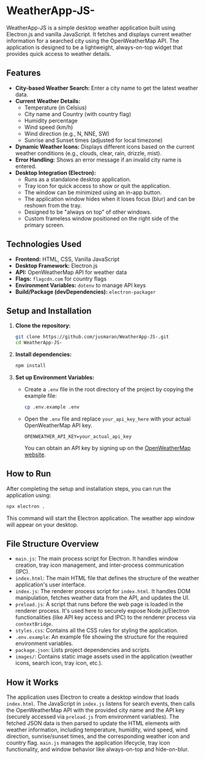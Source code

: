 # WeatherApp-JS-

WeatherApp-JS is a simple desktop weather application built using Electron.js and vanilla JavaScript. It fetches and displays current weather information for a searched city using the OpenWeatherMap API. The application is designed to be a lightweight, always-on-top widget that provides quick access to weather details.

## Features

*   **City-based Weather Search:** Enter a city name to get the latest weather data.
*   **Current Weather Details:**
    *   Temperature (in Celsius)
    *   City name and Country (with country flag)
    *   Humidity percentage
    *   Wind speed (km/h)
    *   Wind direction (e.g., N, NNE, SW)
    *   Sunrise and Sunset times (adjusted for local timezone)
*   **Dynamic Weather Icons:** Displays different icons based on the current weather conditions (e.g., clouds, clear, rain, drizzle, mist).
*   **Error Handling:** Shows an error message if an invalid city name is entered.
*   **Desktop Integration (Electron):**
    *   Runs as a standalone desktop application.
    *   Tray icon for quick access to show or quit the application.
    *   The window can be minimized using an in-app button.
    *   The application window hides when it loses focus (blur) and can be reshown from the tray.
    *   Designed to be "always on top" of other windows.
    *   Custom frameless window positioned on the right side of the primary screen.

## Technologies Used

*   **Frontend:** HTML, CSS, Vanilla JavaScript
*   **Desktop Framework:** Electron.js
*   **API:** OpenWeatherMap API for weather data
*   **Flags:** `flagcdn.com` for country flags
*   **Environment Variables:** `dotenv` to manage API keys
*   **Build/Package (devDependencies):** `electron-packager`

## Setup and Installation

1.  **Clone the repository:**
    ```bash
    git clone https://github.com/jusmaran/WeatherApp-JS-.git
    cd WeatherApp-JS-
    ```

2.  **Install dependencies:**
    ```bash
    npm install
    ```

3.  **Set up Environment Variables:**
    *   Create a `.env` file in the root directory of the project by copying the example file:
        ```bash
        cp .env.example .env
        ```
    *   Open the `.env` file and replace `your_api_key_here` with your actual OpenWeatherMap API key.
        ```
        OPENWEATHER_API_KEY=your_actual_api_key
        ```
        You can obtain an API key by signing up on the [OpenWeatherMap website](https://openweathermap.org/appid).

## How to Run

After completing the setup and installation steps, you can run the application using:

```bash
npx electron .
```

This command will start the Electron application. The weather app window will appear on your desktop.

## File Structure Overview

*   `main.js`: The main process script for Electron. It handles window creation, tray icon management, and inter-process communication (IPC).
*   `index.html`: The main HTML file that defines the structure of the weather application's user interface.
*   `index.js`: The renderer process script for `index.html`. It handles DOM manipulation, fetches weather data from the API, and updates the UI.
*   `preload.js`: A script that runs before the web page is loaded in the renderer process. It's used here to securely expose Node.js/Electron functionalities (like API key access and IPC) to the renderer process via `contextBridge`.
*   `styles.css`: Contains all the CSS rules for styling the application.
*   `.env.example`: An example file showing the structure for the required environment variables.
*   `package.json`: Lists project dependencies and scripts.
*   `images/`: Contains static image assets used in the application (weather icons, search icon, tray icon, etc.).

## How it Works

The application uses Electron to create a desktop window that loads `index.html`. The JavaScript in `index.js` listens for search events, then calls the OpenWeatherMap API with the provided city name and the API key (securely accessed via `preload.js` from environment variables). The fetched JSON data is then parsed to update the HTML elements with weather information, including temperature, humidity, wind speed, wind direction, sunrise/sunset times, and the corresponding weather icon and country flag. `main.js` manages the application lifecycle, tray icon functionality, and window behavior like always-on-top and hide-on-blur.
